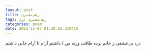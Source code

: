 ```yaml
---
layout: post
title: رهی‌معیری
tags: رهی‌معیری غزل
categories: poem
date: 2022-11-07 01:30:52.319415
---
```


درد بی‌عشقی ز جانم برده طاقت ورنه من / داشتم آرام تا آرام جانی داشتم